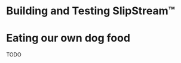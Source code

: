 Building and Testing SlipStream™
================================

Eating our own dog food
=======================

TODO
